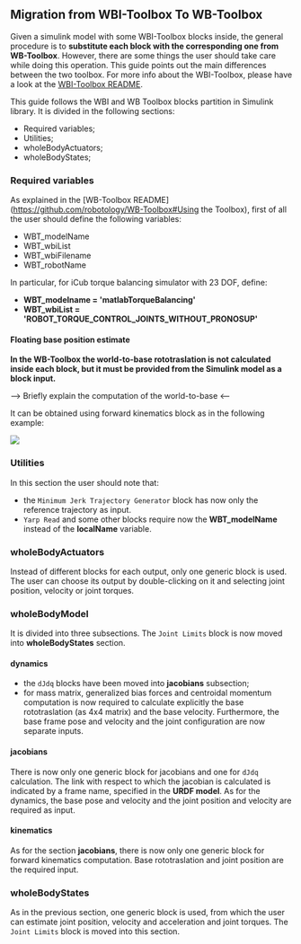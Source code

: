## Migration from WB**I**-Toolbox To WB-Toolbox
Given a simulink model with some WBI-Toolbox blocks inside, the general procedure is to **substitute each block with the corresponding one from WB-Toolbox**. However, there are some things the user should take care while doing this operation. This guide points out the main differences between the two toolbox. For more info about the WBI-Toolbox, please have a look at the [WBI-Toolbox README](https://github.com/robotology-playground/WBI-Toolbox/blob/master/README.md).

This guide follows the WBI and WB Toolbox blocks partition in Simulink library. It is divided in the following sections:
- Required variables;
- Utilities;
- wholeBodyActuators;
- wholeBodyStates;

### Required variables
As explained in the [WB-Toolbox README](https://github.com/robotology/WB-Toolbox#Using the Toolbox), first of all the user should define the following variables:
- WBT_modelName
- WBT_wbiList
- WBT_wbiFilename
- WBT_robotName

In particular, for iCub torque balancing simulator with 23 DOF, define:
- **WBT_modelname = 'matlabTorqueBalancing'**
- **WBT_wbiList   = 'ROBOT_TORQUE_CONTROL_JOINTS_WITHOUT_PRONOSUP'**

#### Floating base position estimate
**In the WB-Toolbox the world-to-base rototraslation is not calculated inside each block, but it must be provided from the Simulink model as a block input.**

--> Briefly explain the computation of the world-to-base <-- 

It can be obtained using forward kinematics block as in the following example: 

![](https://cloud.githubusercontent.com/assets/12396934/12293044/3337da3c-b9f1-11e5-959f-b40418b5469d.png)

### Utilities
In this section the user should note that:
- the `Minimum Jerk Trajectory Generator` block has now only the reference trajectory as input.
- `Yarp Read` and some other blocks require now the **WBT_modelName** instead of the **localName** variable.

### wholeBodyActuators
Instead of different blocks for each output, only one generic block is used. The user can choose its output by double-clicking on it and selecting joint position, velocity or joint torques.

### wholeBodyModel
It is divided into three subsections. The `Joint Limits` block is now moved into **wholeBodyStates** section.

#### dynamics
- the `dJdq` blocks have been moved into **jacobians** subsection;
- for mass matrix, generalized bias forces and centroidal momentum computation is now required to calculate explicitly the base rototraslation (as 4x4 matrix) and the base velocity. Furthermore, the base frame pose and velocity and the joint configuration are now separate inputs. 

#### jacobians
There is now only one generic block for jacobians and one for `dJdq` calculation. The link with respect to which the jacobian is calculated is indicated by a frame name, specified in the **URDF model**. As for the dynamics, the base pose and velocity and the joint position and velocity are required as input.

#### kinematics
As for the section **jacobians**, there is now only one generic block for forward kinematics computation. Base rototraslation and joint position are the required input.

### wholeBodyStates
As in the previous section, one generic block is used, from which the user can estimate joint position, velocity and acceleration and joint torques. The `Joint Limits` block is moved into this section.


